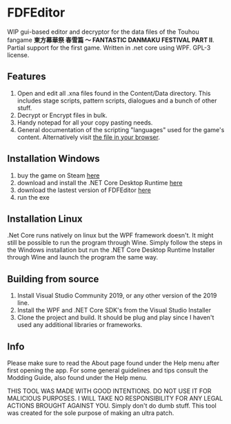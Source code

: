 # FDFEditor
WIP gui-based editor and decryptor for the data files of the Touhou fangame **東方幕華祭 春雪篇 ～ FANTASTIC DANMAKU FESTIVAL PART II**. Partial support for the first game.
Written in .net core using WPF. GPL-3 license.

## Features
1. Open and edit all .xna files found in the Content/Data directory. This includes stage scripts, pattern scripts, dialogues and a bunch of other stuff.
2. Decrypt or Encrypt files in bulk.
3. Handy notepad for all your copy pasting needs.
4. General documentation of the scripting "languages" used for the game's content. Alternatively visit [the file in your browser](https://github.com/Kraballa/FDFEditor/blob/master/FDFEditor/Resources/Modding%20Guide.txt).

## Installation Windows
1. buy the game on Steam [here](https://store.steampowered.com/app/1031480/___Fantastic_Danmaku_Festival_Part_II/)
2. download and install the .NET Core Desktop Runtime [here](https://dotnet.microsoft.com/download/dotnet-core/3.1/runtime/?utm_source=getdotnetcore&utm_medium=referral)
3. download the lastest version of FDFEditor [here](https://github.com/Kraballa/FDFEditor/releases)
4. run the exe

## Installation Linux
.Net Core runs natively on linux but the WPF framework doesn't. It might still be possible to run the program through Wine. Simply follow the steps in the Windows installation but run the .NET Core Desktop Runtime Installer through Wine and launch the program the same way.

## Building from source
1. Install Visual Studio Community 2019, or any other version of the 2019 line.
2. Install the WPF and .NET Core SDK's from the Visual Studio Installer
3. Clone the project and build.
It should be plug and play since I haven't used any additional libraries or frameworks.

## Info
Please make sure to read the About page found under the Help menu after first opening the app. For some general guidelines and tips consult the Modding Guide, also found under the Help menu.

THIS TOOL WAS MADE WITH GOOD INTENTIONS. DO NOT USE IT FOR MALICIOUS PURPOSES. I WILL TAKE NO RESPONSIBILITY FOR ANY LEGAL ACTIONS BROUGHT AGAINST YOU. Simply don't do dumb stuff. This tool was created for the sole purpose of making an ultra patch.
